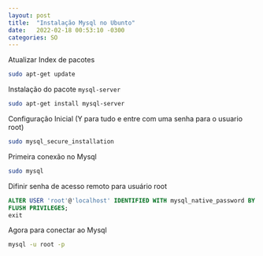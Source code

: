 ```yaml
---
layout: post
title:  "Instalação Mysql no Ubunto"
date:   2022-02-18 00:53:10 -0300
categories: SO
---
```


Atualizar Index de pacotes
``` bash
sudo apt-get update
```

Instalação do pacote ```mysql-server ```
``` bash
sudo apt-get install mysql-server
```

Configuração Inicial (Y para tudo e entre com uma senha para o usuario root)
``` bash
sudo mysql_secure_installation
```

Primeira conexão no Mysql
``` bash
sudo mysql
```

Difinir senha de acesso remoto para usuário root
``` sql
ALTER USER 'root'@'localhost' IDENTIFIED WITH mysql_native_password BY 'SUA_SENHA';
FLUSH PRIVILEGES;
exit
```

Agora para conectar ao Mysql 
``` bash
mysql -u root -p
```